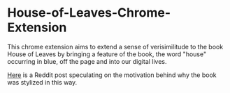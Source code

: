 # House-of-Leaves-Chrome-Extension
This chrome extension aims to extend a sense of verisimilitude to the book House of Leaves by bringing a feature of the book, the word "house" occurring in blue, off the page and into our digital lives.


[Here](https://www.reddit.com/r/houseofleaves/comments/3lqfro/why_is_house_in_blue_see_comment_pls/) is a Reddit post speculating on the motivation behind why the book was stylized in this way.
